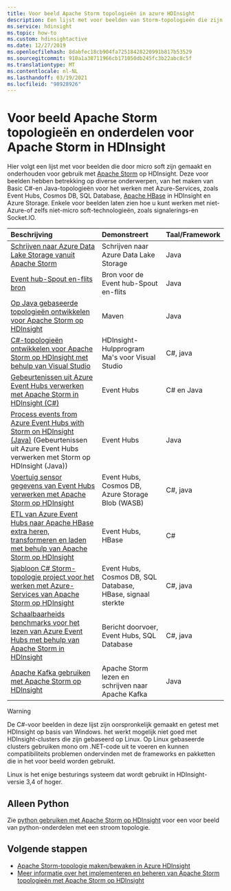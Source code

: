```yaml
---
title: Voor beeld Apache Storm topologieën in azure HDInsight
description: Een lijst met voor beelden van Storm-topologieën die zijn gemaakt en getest met Apache Storm op HDInsight, waaronder Basic C#-en Java-topologieën en werken met Event Hubs.
ms.service: hdinsight
ms.topic: how-to
ms.custom: hdinsightactive
ms.date: 12/27/2019
ms.openlocfilehash: 8dabfec18cb904fa72518428220991b817b53529
ms.sourcegitcommit: 910a1a38711966cb171050db245fc3b22abc8c5f
ms.translationtype: MT
ms.contentlocale: nl-NL
ms.lasthandoff: 03/19/2021
ms.locfileid: "98928926"
---
```

# <a name="example-apache-storm-topologies-and-components-for-apache-storm-on-hdinsight"></a>Voor beeld Apache Storm topologieën en onderdelen voor Apache Storm in HDInsight

Hier volgt een lijst met voor beelden die door micro soft zijn gemaakt en onderhouden voor gebruik met [Apache Storm](https://storm.apache.org/) op HDInsight. Deze voor beelden hebben betrekking op diverse onderwerpen, van het maken van Basic C#-en Java-topologieën voor het werken met Azure-Services, zoals Event Hubs, Cosmos DB, SQL Database, [Apache HBase](https://hbase.apache.org/) in HDInsight en Azure Storage. Enkele voor beelden laten zien hoe u kunt werken met niet-Azure-of zelfs niet-micro soft-technologieën, zoals signalerings-en Socket.IO.

| Beschrijving | Demonstreert | Taal/Framework |
|:--- |:--- |:--- |
| [Schrijven naar Azure Data Lake Storage vanuit Apache Storm](apache-storm-write-data-lake-store.md) |Schrijven naar Azure Data Lake Storage |Java |
| [Event hub-Spout en-flits bron](https://github.com/apache/storm/tree/master/external/storm-eventhubs) |Bron voor de Event hub-Spout en-flits |Java |
| [Op Java gebaseerde topologieën ontwikkelen voor Apache Storm op HDInsight][5797064f] |Maven |Java |
| [C#-topologieën ontwikkelen voor Apache Storm op HDInsight met behulp van Visual Studio][16fce2d1] |HDInsight-Hulpprogram Ma's voor Visual Studio |C#, java |
| [Gebeurtenissen uit Azure Event Hubs verwerken met Apache Storm in HDInsight (C#)][844d1d81] |Event Hubs |C# en Java |
| [Process events from Azure Event Hubs with Storm on HDInsight (Java)](https://github.com/Azure-Samples/hdinsight-java-storm-eventhub) (Gebeurtenissen uit Azure Event Hubs verwerken met Storm op HDInsight (Java)) |Event Hubs |Java |
| [Voertuig sensor gegevens van Event Hubs verwerken met Apache Storm op HDInsight][246ee964] |Event Hubs, Cosmos DB, Azure Storage Blob (WASB) |C#, java |
| [ETL van Azure Event Hubs naar Apache HBase extra heren, transformeren en laden met behulp van Apache Storm op HDInsight][b4b68194] |Event Hubs, HBase |C# |
| [Sjabloon C# Storm-topologie project voor het werken met Azure-Services van Apache Storm op HDInsight][ce0c02a2] |Event Hubs, Cosmos DB, SQL Database, HBase, signaal sterkte |C#, java |
| [Schaalbaarheids benchmarks voor het lezen van Azure Event Hubs met behulp van Apache Storm in HDInsight][d6c540e3] |Bericht doorvoer, Event Hubs, SQL Database |C#, java |
| [Apache Kafka gebruiken met Apache Storm op HDInsight](../hdinsight-apache-storm-with-kafka.md) | Apache Storm lezen en schrijven naar Apache Kafka | Java |

> [!WARNING]  
> De C#-voor beelden in deze lijst zijn oorspronkelijk gemaakt en getest met HDInsight op basis van Windows. het werkt mogelijk niet goed met HDInsight-clusters die zijn gebaseerd op Linux. Op Linux gebaseerde clusters gebruiken mono om .NET-code uit te voeren en kunnen compatibiliteits problemen ondervinden met de frameworks en pakketten die in het voor beeld worden gebruikt.
>
> Linux is het enige besturings systeem dat wordt gebruikt in HDInsight-versie 3,4 of hoger.

## <a name="python-only"></a>Alleen Python

Zie [python gebruiken met Apache Storm op HDInsight](apache-storm-develop-python-topology.md) voor een voor beeld van python-onderdelen met een stroom topologie.

## <a name="next-steps"></a>Volgende stappen

* [Apache Storm-topologie maken/bewaken in Azure HDInsight](./apache-storm-quickstart.md)
* [Meer informatie over het implementeren en beheren van Apache Storm topologieën met Apache Storm op HDInsight][6eb0d3b8]

[6eb0d3b8]:apache-storm-deploy-monitor-topology-linux.md "Meer informatie over het implementeren en beheren van topologieën met behulp van het webgebaseerde Apache Storm dash board en Storm-gebruikers interface of de HDInsight-Hulpprogram Ma's voor Visual Studio."
[16fce2d1]:apache-storm-develop-csharp-visual-studio-topology.md "Meer informatie over het maken van C# Storm-topologieën met behulp van de HDInsight-Hulpprogram Ma's voor Visual Studio."
[5797064f]:apache-storm-develop-java-topology.md "Meer informatie over het maken van Storm-topologieën in Java met behulp van Maven, door een eenvoudige WordCount-topologie te maken."
[844d1d81]:apache-storm-develop-csharp-event-hub-topology.md "Meer informatie over het lezen en schrijven van gegevens van Azure Event Hubs met Storm op HDInsight."
[246ee964]: https://github.com/hdinsight/hdinsight-storm-examples/blob/master/IotExample/README.md "Meer informatie over het gebruik van een storm-topologie voor het lezen van berichten van Azure Event Hubs, het lezen van documenten van Azure Cosmos DB voor gegevens die verwijzen naar en het opslaan van gegevens naar Azure Storage."
[d6c540e3]: https://github.com/hdinsight/hdinsight-storm-examples/blob/master/EventCountExample "Verschillende topologieën om de door voer te demonstreren bij het lezen van Azure Event Hubs en het opslaan naar SQL Database met behulp van Apache Storm op HDInsight."
[b4b68194]: https://github.com/hdinsight/hdinsight-storm-examples/blob/master/RealTimeETLExample "Meer informatie over het lezen van gegevens uit Azure Event Hubs, het samen voegen & de gegevens te transformeren en vervolgens op te slaan voor HBase in HDInsight."
[ce0c02a2]: https://github.com/hdinsight/hdinsight-storm-examples/tree/master/templates/HDInsightStormExamples "Dit project bevat sjablonen voor spouts, schichten en topologieën om te communiceren met verschillende Azure-Services, zoals Event Hubs, Cosmos DB en SQL Database."
